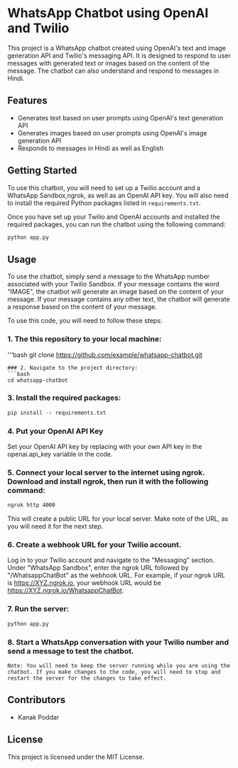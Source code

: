 # WhatsApp Chatbot using OpenAI and Twilio

This project is a WhatsApp chatbot created using OpenAI's text and image generation API and Twilio's messaging API. It is designed to respond to user messages with generated text or images based on the content of the message. The chatbot can also understand and respond to messages in Hindi.

## Features

- Generates text based on user prompts using OpenAI's text generation API
- Generates images based on user prompts using OpenAI's image generation API
- Responds to messages in Hindi as well as English

## Getting Started

To use this chatbot, you will need to set up a Twilio account and a WhatsApp Sandbox,ngrok, as well as an OpenAI API key. You will also need to install the required Python packages listed in `requirements.txt`.

Once you have set up your Twilio and OpenAI accounts and installed the required packages, you can run the chatbot using the following command:

```bash
python app.py
```

## Usage
To use the chatbot, simply send a message to the WhatsApp number associated with your Twilio Sandbox. If your message contains the word "IMAGE", the chatbot will generate an image based on the content of your message. If your message contains any other text, the chatbot will generate a response based on the content of your message.


To use this code, you will need to follow these steps:

### 1. The this repository to your local machine:
'''bash
git clone https://github.com/example/whatsapp-chatbot.git
```
### 2. Navigate to the project directory:
```bash
cd whatsapp-chatbot
```
### 3. Install the required packages:
```bash
pip install -r requirements.txt
```
### 4. Put your OpenAI API Key 
Set your OpenAI API key by replacing <OPEN AI KEY> with your own API key in the openai.api_key variable in the code.

### 5. Connect your local server to the internet using ngrok. Download and install ngrok, then run it with the following command:

```bash
ngrok http 4000
```
This will create a public URL for your local server. Make note of the URL, as you will need it for the next step.

### 6. Create a webhook URL for your Twilio account.
Log in to your Twilio account and navigate to the "Messaging" section. Under "WhatsApp Sandbox", enter the ngrok URL followed by "/WhatsappChatBot" as the webhook URL. For example, if your ngrok URL is https://XYZ.ngrok.io, your webhook URL would be https://XYZ.ngrok.io/WhatsappChatBot.

### 7. Run the server:

```bash
python app.py
```

### 8. Start a WhatsApp conversation with your Twilio number and send a message to test the chatbot.

`Note: You will need to keep the server running while you are using the chatbot. If you make changes to the code, you will need to stop and restart the server for the changes to take effect.`


## Contributors
- Kanak Poddar

## License
This project is licensed under the MIT License.
